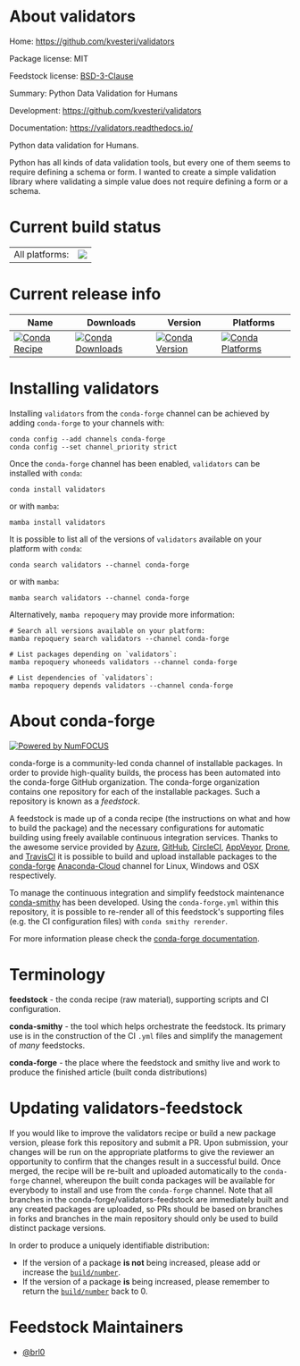 About validators
================

Home: https://github.com/kvesteri/validators

Package license: MIT

Feedstock license: [BSD-3-Clause](https://github.com/conda-forge/validators-feedstock/blob/main/LICENSE.txt)

Summary: Python Data Validation for Humans

Development: https://github.com/kvesteri/validators

Documentation: https://validators.readthedocs.io/

Python data validation for Humans.

Python has all kinds of data validation tools, but every one of them seems to require defining a schema or form. I wanted to create a simple validation library where validating a simple value does not require defining a form or a schema.


Current build status
====================


<table><tr><td>All platforms:</td>
    <td>
      <a href="https://dev.azure.com/conda-forge/feedstock-builds/_build/latest?definitionId=8428&branchName=main">
        <img src="https://dev.azure.com/conda-forge/feedstock-builds/_apis/build/status/validators-feedstock?branchName=main">
      </a>
    </td>
  </tr>
</table>

Current release info
====================

| Name | Downloads | Version | Platforms |
| --- | --- | --- | --- |
| [![Conda Recipe](https://img.shields.io/badge/recipe-validators-green.svg)](https://anaconda.org/conda-forge/validators) | [![Conda Downloads](https://img.shields.io/conda/dn/conda-forge/validators.svg)](https://anaconda.org/conda-forge/validators) | [![Conda Version](https://img.shields.io/conda/vn/conda-forge/validators.svg)](https://anaconda.org/conda-forge/validators) | [![Conda Platforms](https://img.shields.io/conda/pn/conda-forge/validators.svg)](https://anaconda.org/conda-forge/validators) |

Installing validators
=====================

Installing `validators` from the `conda-forge` channel can be achieved by adding `conda-forge` to your channels with:

```
conda config --add channels conda-forge
conda config --set channel_priority strict
```

Once the `conda-forge` channel has been enabled, `validators` can be installed with `conda`:

```
conda install validators
```

or with `mamba`:

```
mamba install validators
```

It is possible to list all of the versions of `validators` available on your platform with `conda`:

```
conda search validators --channel conda-forge
```

or with `mamba`:

```
mamba search validators --channel conda-forge
```

Alternatively, `mamba repoquery` may provide more information:

```
# Search all versions available on your platform:
mamba repoquery search validators --channel conda-forge

# List packages depending on `validators`:
mamba repoquery whoneeds validators --channel conda-forge

# List dependencies of `validators`:
mamba repoquery depends validators --channel conda-forge
```


About conda-forge
=================

[![Powered by
NumFOCUS](https://img.shields.io/badge/powered%20by-NumFOCUS-orange.svg?style=flat&colorA=E1523D&colorB=007D8A)](https://numfocus.org)

conda-forge is a community-led conda channel of installable packages.
In order to provide high-quality builds, the process has been automated into the
conda-forge GitHub organization. The conda-forge organization contains one repository
for each of the installable packages. Such a repository is known as a *feedstock*.

A feedstock is made up of a conda recipe (the instructions on what and how to build
the package) and the necessary configurations for automatic building using freely
available continuous integration services. Thanks to the awesome service provided by
[Azure](https://azure.microsoft.com/en-us/services/devops/), [GitHub](https://github.com/),
[CircleCI](https://circleci.com/), [AppVeyor](https://www.appveyor.com/),
[Drone](https://cloud.drone.io/welcome), and [TravisCI](https://travis-ci.com/)
it is possible to build and upload installable packages to the
[conda-forge](https://anaconda.org/conda-forge) [Anaconda-Cloud](https://anaconda.org/)
channel for Linux, Windows and OSX respectively.

To manage the continuous integration and simplify feedstock maintenance
[conda-smithy](https://github.com/conda-forge/conda-smithy) has been developed.
Using the ``conda-forge.yml`` within this repository, it is possible to re-render all of
this feedstock's supporting files (e.g. the CI configuration files) with ``conda smithy rerender``.

For more information please check the [conda-forge documentation](https://conda-forge.org/docs/).

Terminology
===========

**feedstock** - the conda recipe (raw material), supporting scripts and CI configuration.

**conda-smithy** - the tool which helps orchestrate the feedstock.
                   Its primary use is in the construction of the CI ``.yml`` files
                   and simplify the management of *many* feedstocks.

**conda-forge** - the place where the feedstock and smithy live and work to
                  produce the finished article (built conda distributions)


Updating validators-feedstock
=============================

If you would like to improve the validators recipe or build a new
package version, please fork this repository and submit a PR. Upon submission,
your changes will be run on the appropriate platforms to give the reviewer an
opportunity to confirm that the changes result in a successful build. Once
merged, the recipe will be re-built and uploaded automatically to the
`conda-forge` channel, whereupon the built conda packages will be available for
everybody to install and use from the `conda-forge` channel.
Note that all branches in the conda-forge/validators-feedstock are
immediately built and any created packages are uploaded, so PRs should be based
on branches in forks and branches in the main repository should only be used to
build distinct package versions.

In order to produce a uniquely identifiable distribution:
 * If the version of a package **is not** being increased, please add or increase
   the [``build/number``](https://docs.conda.io/projects/conda-build/en/latest/resources/define-metadata.html#build-number-and-string).
 * If the version of a package **is** being increased, please remember to return
   the [``build/number``](https://docs.conda.io/projects/conda-build/en/latest/resources/define-metadata.html#build-number-and-string)
   back to 0.

Feedstock Maintainers
=====================

* [@brl0](https://github.com/brl0/)

